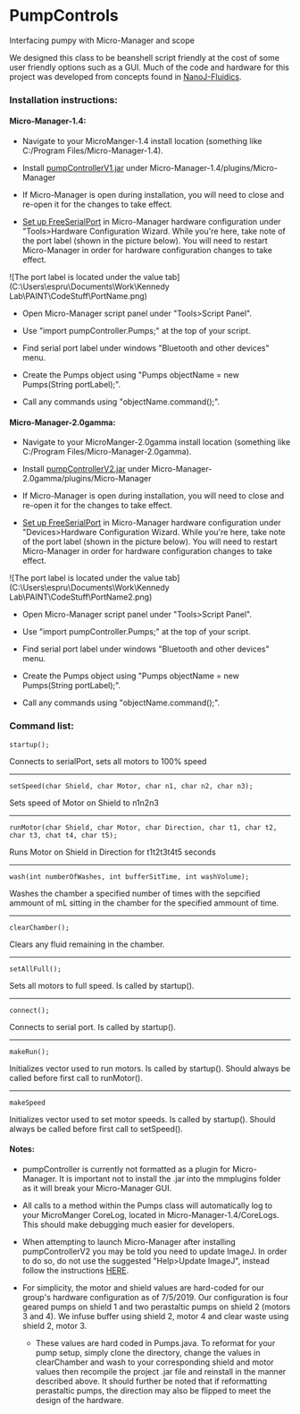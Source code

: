# PumpControls
Interfacing pumpy with Micro-Manager and scope

We designed this class to be beanshell script friendly at the cost of some user friendly options such as a GUI. Much of the code and hardware for this project was developed from concepts found in [NanoJ-Fluidics](https://github.com/HenriquesLab/NanoJ-Fluidics/wiki).

### Installation instructions:
#### Micro-Manager-1.4:

* Navigate to your MicroManger-1.4 install location (something like C:/Program Files/Micro-Manager-1.4).

* Install [pumpControllerV1.jar](https://github.com/espruston/PumpControls/blob/master/pumpControllerV1.jar) under Micro-Manager-1.4/plugins/Micro-Manager

* If Micro-Manager is open during installation, you will need to close and re-open it for the changes to take effect.

* [Set up FreeSerialPort](https://micro-manager.org/wiki/FreeSerialPort) in Micro-Manager hardware configuration under "Tools>Hardware Configuration Wizard. While you're here, take note of the port label (shown in the picture below). You will need to restart Micro-Manager in order for hardware configuration changes to take effect.

![The port label is located under the value tab](C:\Users\espru\Documents\Work\Kennedy Lab\PAINT\CodeStuff\PortName.png)

* Open Micro-Manager script panel under "Tools>Script Panel".

* Use "import pumpController.Pumps;" at the top of your script.

* Find serial port label under windows "Bluetooth and other devices" menu.

* Create the Pumps object using "Pumps objectName = new Pumps(String portLabel);".

* Call any commands using "objectName.command();".

#### Micro-Manager-2.0gamma:

* Navigate to your MicroManger-2.0gamma install location (something like C:/Program Files/Micro-Manager-2.0gamma).

* Install [pumpControllerV2.jar](https://github.com/espruston/PumpControls/blob/master/pumpControllerV2.jar) under Micro-Manager-2.0gamma/plugins/Micro-Manager

* If Micro-Manager is open during installation, you will need to close and re-open it for the changes to take effect.

* [Set up FreeSerialPort](https://micro-manager.org/wiki/FreeSerialPort) in Micro-Manager hardware configuration under "Devices>Hardware Configuration Wizard. While you're here, take note of the port label (shown in the picture below). You will need to restart Micro-Manager in order for hardware configuration changes to take effect.

![The port label is located under the value tab](C:\Users\espru\Documents\Work\Kennedy Lab\PAINT\CodeStuff\PortName2.png)

* Open Micro-Manager script panel under "Tools>Script Panel".

* Use "import pumpController.Pumps;" at the top of your script.

* Find serial port label under windows "Bluetooth and other devices" menu.

* Create the Pumps object using "Pumps objectName = new Pumps(String portLabel);".

* Call any commands using "objectName.command();".


### Command list:

```
startup();
```
Connects to serialPort, sets all motors to 100% speed

___

```
setSpeed(char Shield, char Motor, char n1, char n2, char n3); 
```
Sets speed of Motor on Shield to n1n2n3

___

```
runMotor(char Shield, char Motor, char Direction, char t1, char t2, char t3, chat t4, char t5); 
```

Runs Motor on Shield in Direction for t1t2t3t4t5 seconds

___

```
wash(int numberOfWashes, int bufferSitTime, int washVolume); 
```

Washes the chamber a specified number of times with the sepcified ammount of mL sitting in the chamber for the specified ammount of time.

___

```
clearChamber();
```

Clears any fluid remaining in the chamber.

___

```
setAllFull();
```

Sets all motors to full speed. Is called by startup().

___

```
connect();
```

Connects to serial port. Is called by startup().

___

```
makeRun();
```

Initializes vector used to run motors. Is called by startup(). Should always be called before first call to runMotor().

___

```
makeSpeed
```

Initializes vector used to set motor speeds. Is called by startup(). Should always be called before first call to setSpeed().

#### Notes:

* pumpController is currently not formatted as a plugin for Micro-Manager. It is important not to install the .jar into the mmplugins folder as it will break your Micro-Manager GUI.

* All calls to a method within the Pumps class will automatically log to your MicroManger CoreLog, located in Micro-Manager-1.4/CoreLogs. This should make debugging much easier for developers.

* When attempting to launch Micro-Manager after installing pumpControllerV2 you may be told you need to update ImageJ. In order to do so, do not use the suggested "Help>Update ImageJ", instead follow the instructions [HERE](https://imagej.nih.gov/ij/plugins/updater/).

* For simplicity, the motor and shield values are hard-coded for our group's hardware configuration as of 7/5/2019. Our configuration is four geared pumps on shield 1 and two perastaltic pumps on shield 2 (motors 3 and 4). We infuse buffer using shield 2, motor 4 and clear waste using shield 2, motor 3. 
  * These values are hard coded in Pumps.java. To reformat for your pump setup, simply clone the directory, change the values in clearChamber and wash to your corresponding shield and motor values then recompile the project .jar file and reinstall in the manner described above. It should further be noted that if reformatting perastaltic pumps, the direction may also be flipped to meet the design of the hardware.
